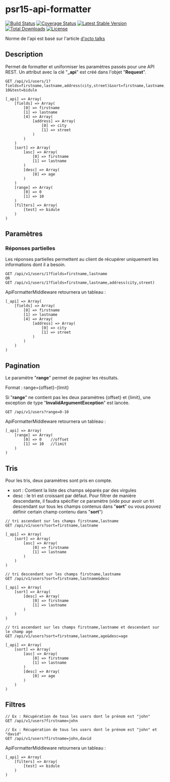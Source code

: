 # psr15-api-formatter

[![Build Status](https://travis-ci.org/ender9108/psr15-api-formatter.svg?branch=master)](https://travis-ci.org/ender9108/psr15-api-formatter)
[![Coverage Status](https://coveralls.io/repos/github/ender9108/psr15-api-formatter/badge.svg?branch=master)](https://coveralls.io/github/ender9108/psr15-api-formatter?branch=master)
[![Latest Stable Version](https://poser.pugx.org/grafikart/psr15-csrf-middleware/v/stable)](https://packagist.org/packages/grafikart/psr15-csrf-middleware)
[![Total Downloads](https://poser.pugx.org/grafikart/psr15-csrf-middleware/downloads)](https://packagist.org/packages/grafikart/psr15-csrf-middleware)
[![License](https://poser.pugx.org/grafikart/psr15-csrf-middleware/license)](https://packagist.org/packages/grafikart/psr15-csrf-middleware)

Norme de l'api est basé sur l'article [d'octo talks](https://blog.octo.com/designer-une-api-rest/)


## Description
Permet de formatter et uniformiser les paramètres passés pour une API REST.
Un attribut avec la clé "**_api**" est créé dans l'objet "**Request**".

```
GET /api/v1/users/1?fields=firstname,lastname,address(city,street)&sort=firstname,lastname,age&desc=age&range=0-10&test=bidule

[_api] => Array(
    [fields] => Array(
        [0] => firstname
        [1] => lastname
        [4] => Array(
            [address] => Array(
                [0] => city
                [1] => street
            )
        )
    )
    [sort] => Array(
        [asc] => Array(
            [0] => firstname
            [1] => lastname
        )
        [desc] => Array(
            [0] => age
        )
    )
    [range] => Array(
        [0] => 0
        [1] => 10
    )
    [filters] => Array(
        [test] => bidule
    )
)
```

## Paramètres

### Réponses partielles

Les réponses partielles permettent au client de récupérer uniquement les informations dont il a besoin.

```
GET /api/v1/users/1?fields=firstname,lastname
OR
GET /api/v1/users/1?fields=firstname,lastname,address(city,street)
```

ApiFormatterMiddleware retournera un tableau :
```
[_api] => Array(
    [fields] => Array(
        [0] => firstname
        [1] => lastname
        [4] => Array(
            [address] => Array(
                [0] => city
                [1] => street
            )
        )
    )
)
```

## Pagination

Le paramètre "**range**" permet de paginer les résultats.

Format : range={offset}-{limit}

Si "**range**" ne contient pas les deux paramètres {offset} et {limit}, une exception de type 
"**InvalidArgumentException**" est lancée.

```
GET /api/v1/users?range=0-10
```

ApiFormatterMiddleware retournera un tableau :
```
[_api] => Array(
    [range] => Array(
        [0] => 0    //offset
        [1] => 10   //limit
    )
)
```

## Tris

Pour les tris, deux paramètres sont pris en compte.
- sort : Contient la liste des champs séparés par des virgules
- desc : le tri est croissant par défaut. Pour filtrer de manière descendante, il faudra spécifier
ce paramètre (vide pour avoir un tri descendant sur tous les champs contenus dans "**sort**" ou 
vous pouvez définir certain champ contenu dans "**sort**")

```
// tri ascendant sur les champs firstname,lastname
GET /api/v1/users?sort=firstname,lastname

[_api] => Array(
    [sort] => Array(
        [asc] => Array(
            [0] => firstname
            [1] => lastname
        )
    )
)

// tri descendant sur les champs firstname,lastname
GET /api/v1/users?sort=firstname,lastname&desc

[_api] => Array(
    [sort] => Array(
        [desc] => Array(
            [0] => firstname
            [1] => lastname
        )
    )
)

// tri ascendant sur les champs firstname,lastname et descendant sur le champ age
GET /api/v1/users?sort=firstname,lastname,age&desc=age

[_api] => Array(
    [sort] => Array(
        [asc] => Array(
            [0] => firstname
            [1] => lastname
        )
        [desc] => Array(
            [0] => age
        )
    )
)
```

## Filtres

```
// Ex : Récupération de tous les users dont le prénom est "john"
GET /api/v1/users?firstname=john

// Ex : Récupération de tous les users dont le prénom est "john" et "david"
GET /api/v1/users?firstname=john,david
```

ApiFormatterMiddleware retournera un tableau :

```
[_api] => Array(
    [filters] => Array(
        [test] => bidule
    )
)
```